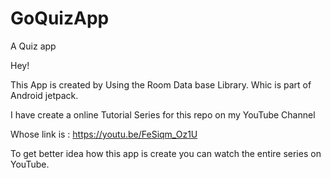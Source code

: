 # GoQuizApp
A Quiz app 

Hey! 

This App is created by Using the Room Data base Library. Whic is part of Android jetpack.

I have create a online Tutorial Series for this repo on my YouTube Channel 

Whose link is : https://youtu.be/FeSiqm_Oz1U

To get better idea how this app is create you can watch the entire series on YouTube.

<blockquote class="imgur-embed-pub" lang="en" data-id="a/AsP1l1V"><a href="//imgur.com/a/AsP1l1V"></a></blockquote><script async src="//s.imgur.com/min/embed.js" charset="utf-8"></script>

